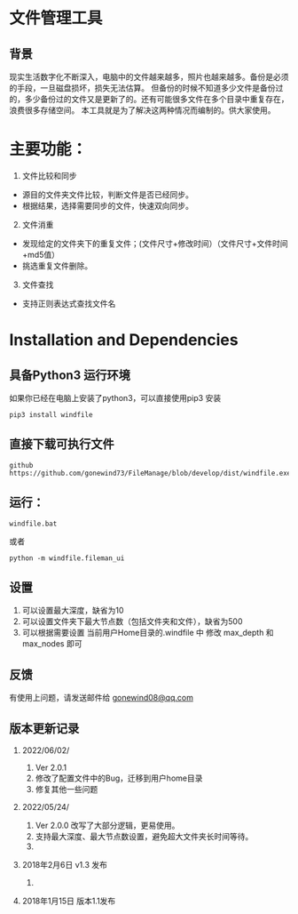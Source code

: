  # 文件管理工具

## 背景
   现实生活数字化不断深入，电脑中的文件越来越多，照片也越来越多。备份是必须的手段，一旦磁盘损坏，损失无法估算。
   但备份的时候不知道多少文件是备份过的，多少备份过的文件又是更新了的。还有可能很多文件在多个目录中重复存在，浪费很多存储空间。
  本工具就是为了解决这两种情况而编制的。供大家使用。
  



# 主要功能：

1. 文件比较和同步
- 源目的文件夹文件比较，判断文件是否已经同步。
- 根据结果，选择需要同步的文件，快速双向同步。

2. 文件消重
- 发现给定的文件夹下的重复文件；(文件尺寸+修改时间）（文件尺寸+文件时间+md5值）
- 挑选重复文件删除。

3. 文件查找
- 支持正则表达式查找文件名


# Installation and Dependencies

## 具备Python3 运行环境
 如果你已经在电脑上安装了python3，可以直接使用pip3 安装


```
pip3 install windfile
```
## 直接下载可执行文件
	github  https://github.com/gonewind73/FileManage/blob/develop/dist/windfile.exe

## 运行：
```
windfile.bat
```
或者 
```
python -m windfile.fileman_ui
```

## 设置
1. 可以设置最大深度，缺省为10
2. 可以设置文件夹下最大节点数（包括文件夹和文件），缺省为500
3. 可以根据需要设置 当前用户Home目录的.windfile 中 修改 max_depth 和 max_nodes 即可



## 反馈
有使用上问题，请发送邮件给 gonewind08@qq.com 


## 版本更新记录
1.  2022/06/02/  
    1.  Ver 2.0.1 
    2.  修改了配置文件中的Bug，迁移到用户home目录
    3.  修复其他一些问题
2.  2022/05/24/  
    1.  Ver 2.0.0 改写了大部分逻辑，更易使用。
    2.  支持最大深度、最大节点数设置，避免超大文件夹长时间等待。
    3.  
3. 2018年2月6日 v1.3 发布

   1. 
4. 2018年1月15日 版本1.1发布



